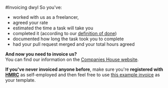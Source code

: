 #Invoicing dwyl
So you've:
+ worked with us as a freelancer, 
+ agreed your rate
+ estimated the time a task will take you
+ completed it (according to our [definition of done](https://github.com/dwyl/definition-of-done))
+ documented how long the task took you to complete
+ had your pull request merged and your total hours agreed

**And now you need to invoice us?**    
You can find our information on the [Companies House website](https://beta.companieshouse.gov.uk/company/09525434).

**If you've never invoiced anyone before**, make sure you're **registered with [HMRC](https://www.gov.uk/government/organisations/hm-revenue-customs)** as self-employed and then feel free to use [this example invoice](https://docs.google.com/document/d/11-Y3G-7D6wlYPMIk3UhrfdzE9oleLW5O0hmlQe_t9YA/edit?usp=sharing) as your template.